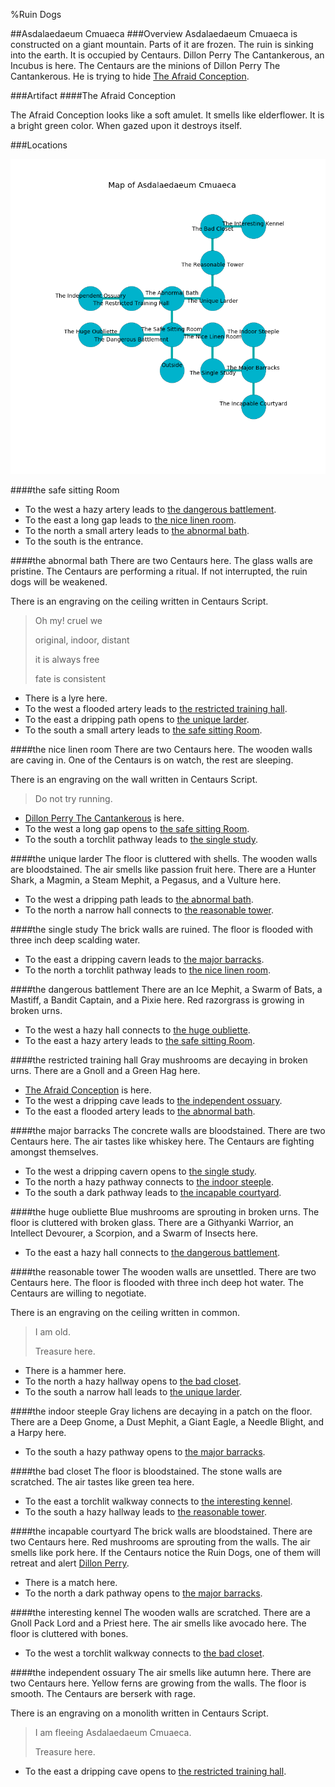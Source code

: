 %Ruin Dogs

##Asdalaedaeum Cmuaeca
###Overview
Asdalaedaeum Cmuaeca is constructed on a giant mountain. Parts of it are frozen. The ruin is sinking into the earth. It is occupied by Centaurs. <a name="Dillon-Perry-The-Cantankerous"></a>Dillon Perry The Cantankerous, an Incubus is here. The Centaurs are the minions of Dillon Perry The Cantankerous. He  is trying to hide [The Afraid Conception](#The-Afraid-Conception). 



###Artifact
####<a name="The-Afraid-Conception"></a>The Afraid Conception


The Afraid Conception looks like a soft amulet. It smells like elderflower. It is a bright green color. When gazed upon it destroys itself. 





###Locations


![](../v2/images/Asdalaedaeum-Cmuaeca.png)

####<a name="the-safe-sitting-Room"></a>the safe sitting Room




* To the west a hazy artery leads to [the dangerous battlement](#the-dangerous-battlement).
* To the east a long gap leads to [the nice linen room](#the-nice-linen-room).
* To the north a small artery leads to [the abnormal bath](#the-abnormal-bath).
* To the south is the entrance.


####<a name="the-abnormal-bath"></a>the abnormal bath
There are two Centaurs here. The glass walls are pristine. The Centaurs are performing a ritual. If not interrupted, the ruin dogs will be weakened. 

There is an engraving on the ceiling written in Centaurs Script. 

> Oh my! cruel we
>
> original, indoor, distant
>
> it is always free
>
> fate is consistent
>


* There is a lyre here.
* To the west a flooded artery leads to [the restricted training hall](#the-restricted-training-hall).
* To the east a dripping path opens to [the unique larder](#the-unique-larder).
* To the south a small artery leads to [the safe sitting Room](#the-safe-sitting-Room).


####<a name="the-nice-linen-room"></a>the nice linen room
There are two Centaurs here. The wooden walls are caving in. One of the Centaurs is on watch, the rest are sleeping. 

There is an engraving on the wall written in Centaurs Script. 

> Do not try running.
>


* [Dillon Perry The Cantankerous](#Dillon-Perry-The-Cantankerous) is here.
* To the west a long gap opens to [the safe sitting Room](#the-safe-sitting-Room).
* To the south a torchlit pathway leads to [the single study](#the-single-study).


####<a name="the-unique-larder"></a>the unique larder
The floor is cluttered with shells. The wooden walls are bloodstained. The air smells like passion fruit here. There are a Hunter Shark, a Magmin, a Steam Mephit, a Pegasus, and a Vulture here. 



* To the west a dripping path leads to [the abnormal bath](#the-abnormal-bath).
* To the north a narrow hall connects to [the reasonable tower](#the-reasonable-tower).


####<a name="the-single-study"></a>the single study
The brick walls are ruined. The floor is flooded with three inch deep scalding water. 



* To the east a dripping cavern leads to [the major barracks](#the-major-barracks).
* To the north a torchlit pathway leads to [the nice linen room](#the-nice-linen-room).


####<a name="the-dangerous-battlement"></a>the dangerous battlement
There are an Ice Mephit, a Swarm of Bats, a Mastiff, a Bandit Captain, and a Pixie here. Red razorgrass is growing in broken urns. 



* To the west a hazy hall connects to [the huge oubliette](#the-huge-oubliette).
* To the east a hazy artery leads to [the safe sitting Room](#the-safe-sitting-Room).


####<a name="the-restricted-training-hall"></a>the restricted training hall
Gray mushrooms are decaying in broken urns. There are a Gnoll and a Green Hag here. 



* [The Afraid Conception](#The-Afraid-Conception) is here.
* To the west a dripping cave leads to [the independent ossuary](#the-independent-ossuary).
* To the east a flooded artery leads to [the abnormal bath](#the-abnormal-bath).


####<a name="the-major-barracks"></a>the major barracks
The concrete walls are bloodstained. There are two Centaurs here. The air tastes like whiskey here. The Centaurs are fighting amongst themselves. 



* To the west a dripping cavern opens to [the single study](#the-single-study).
* To the north a hazy pathway connects to [the indoor steeple](#the-indoor-steeple).
* To the south a dark pathway leads to [the incapable courtyard](#the-incapable-courtyard).


####<a name="the-huge-oubliette"></a>the huge oubliette
Blue mushrooms are sprouting in broken urns. The floor is cluttered with broken glass. There are a Githyanki Warrior, an Intellect Devourer, a Scorpion, and a Swarm of Insects here. 



* To the east a hazy hall connects to [the dangerous battlement](#the-dangerous-battlement).


####<a name="the-reasonable-tower"></a>the reasonable tower
The wooden walls are unsettled. There are two Centaurs here. The floor is flooded with three inch deep hot water. The Centaurs are willing to negotiate. 

There is an engraving on the ceiling written in common. 

> I am old.
>
> Treasure here.
>


* There is a hammer here.
* To the north a hazy hallway opens to [the bad closet](#the-bad-closet).
* To the south a narrow hall leads to [the unique larder](#the-unique-larder).


####<a name="the-indoor-steeple"></a>the indoor steeple
Gray lichens are decaying in a patch on the floor. There are a Deep Gnome, a Dust Mephit, a Giant Eagle, a Needle Blight, and a Harpy here. 



* To the south a hazy pathway opens to [the major barracks](#the-major-barracks).


####<a name="the-bad-closet"></a>the bad closet
The floor is bloodstained. The stone walls are scratched. The air tastes like green tea here. 



* To the east a torchlit walkway connects to [the interesting kennel](#the-interesting-kennel).
* To the south a hazy hallway leads to [the reasonable tower](#the-reasonable-tower).


####<a name="the-incapable-courtyard"></a>the incapable courtyard
The brick walls are bloodstained. There are two Centaurs here. Red mushrooms are sprouting from the walls. The air smells like pork here. If the Centaurs notice the Ruin Dogs, one of them will retreat and alert [Dillon Perry](#Dillon-Perry). 



* There is a match here.
* To the north a dark pathway opens to [the major barracks](#the-major-barracks).


####<a name="the-interesting-kennel"></a>the interesting kennel
The wooden walls are scratched. There are a Gnoll Pack Lord and a Priest here. The air smells like avocado here. The floor is cluttered with bones. 



* To the west a torchlit walkway connects to [the bad closet](#the-bad-closet).


####<a name="the-independent-ossuary"></a>the independent ossuary
The air smells like autumn here. There are two Centaurs here. Yellow ferns are growing from the walls. The floor is smooth. The Centaurs are berserk with rage. 

There is an engraving on a monolith written in Centaurs Script. 

> I am fleeing Asdalaedaeum Cmuaeca.
>
> Treasure here.
>


* To the east a dripping cave opens to [the restricted training hall](#the-restricted-training-hall).


